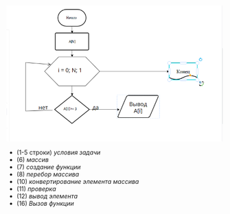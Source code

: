 ![alt text](БлокСхемА.png)
* (1-5 строки) *условия задачи*
* (6) *массив*
* (7) *создание функции*
* (8) *перебор массива*
* (10)  *конвертирование элемента массива*
* (11)  *проверка*
* (12)  *вывод элемента*
* (16) *Вызов функции*
